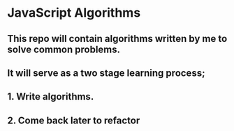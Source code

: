 # JavaScript Algorithms
## This repo will contain algorithms written by me to solve common problems.

## It will serve as a two stage learning process;
## 1. Write algorithms.
## 2. Come back later to refactor
